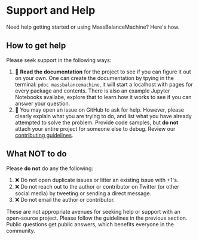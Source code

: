 # Support and Help

Need help getting started or using MassBalanceMachine? Here's how.

## How to get help

Please seek support in the following ways:

1. :book: **Read the documentation** for the project to see if you can figure it out on your own. One can create the documentation by tpying in the terminal: `pdoc massbalancemachine`, it will start a localhost with pages for every package and contents. There is also an example Jupyter Notebooks availabe, explore that to learn how it works to see if you can answer your question.
2. :memo: You may open an issue on GitHub to ask for help. However, please clearly explain what you are trying to do, and list what you have already attempted to solve the problem. Provide code samples, but **do not** attach your entire project for someone else to debug. Review our [contributing guidelines](https://github.com/ODINN-SciML/MassBalanceMachine/blob/main/CONTRIBUTING.md).

## What NOT to do

Please **do not** do any the following:

1. :x: Do not open duplicate issues or litter an existing issue with +1's.
2. :x: Do not reach out to the author or contributor on Twitter (or other social media) by tweeting or sending a direct message.
3. :x: Do not email the author or contributor.

These are not appropriate avenues for seeking help or support with an open-source project. Please follow the guidelines in the previous section. Public questions get public answers, which benefits everyone in the community.
